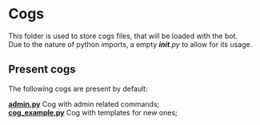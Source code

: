 # Cogs

This folder is used to store cogs files, that will be loaded with the bot.<br>
Due to the nature of python imports, a empty *__init__.py* to allow for its usage.

## Present cogs

The following cogs are present by default:

**[admin.py](/cogs/admin.py)** Cog with admin related commands;<br>
**[cog_example.py](/cogs/cog_example.py)** Cog with templates for new ones;<br>
